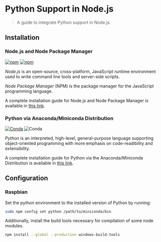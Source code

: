 #  Python Support in Node.js

> A guide to integrate Python support in Node.js.

## Installation

### Node.js and Node Package Manager

[![npm](https://img.shields.io/npm/v/node?label=node&style=flat-square)](https://github.com/nodejs/node)
[![npm](https://img.shields.io/npm/v/npm?style=flat-square)](https://github.com/npm/npm)

*Node.js* is an open-source, cross-platform, JavaScript runtime environment used to write command line tools and server-side scripts.

*Node Package Manager* (NPM) is the package manager for the JavaScript programming language.

A complete installation guide for Node.js and Node Package Manager is available in [this link](https://github.com/Sampreet/install-guides/blob/master/languages/nodejs/nodejs-npm.md).

### Python via Anaconda/Miniconda Distribution

[![Conda](https://img.shields.io/conda/v/conda-forge/python?style=flat-square)](https://github.com/python/cpython)
![Conda](https://img.shields.io/conda/dn/conda-forge/python?style=flat-square)

*Python* is an interpreted, high-level, general-purpose language supporting object-oriented programming with more emphasis on code-readibility and extensibility. 

A complete installation guide for Python via the Anaconda/Miniconda Distribution is available in [this link](https://github.com/Sampreet/install-guides/blob/master/languages/python/python-anaconda-miniconda.md).

## Configuration

### Raspbian

Set the python environment to the installed version of Python by running:

```bash
sudo npm config set python /path/to/miniconda/bin
```

Additionally, install the build tools necessary for compilation of some node modules.

```bash
npm install --global --production windows-build-tools
```